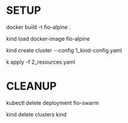 
SETUP
=

docker build -t fio-alpine .

kind load docker-image fio-alpine

kind create cluster --config 1_kind-config.yaml

k apply -f 2_resources.yaml


CLEANUP
=

kubectl delete deployment fio-swarm

kind delete clusters kind
